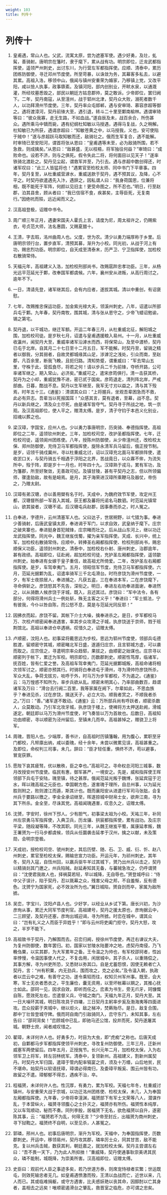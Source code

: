```yaml
---
weight: 103
title: 列传十
---
```


# 列传十

1. <span id="列传十-1"></span>
皇甫遇，常山人也。父武，流寓太原，尝为遮塞军使。遇少好勇，及壮，虬髯，善骑射。唐明宗在籓时，隶于麾下，累从战有功。明宗即位，迁龙武都指挥使，遥领严州刺史，出讨东川，为行营左军都指挥使。应顺、清泰中，累历团练防御使，寻迁邓州节度使。所至苛暴，以诛敛为务，其幕客多私去，以避其累。高祖入洛，移领中山，俄闻与镇州安重荣为婚家，乃移镇上党，又改平阳，咸以憸人执事，政事隳紊。及镇河阳，部内创别业，开畎水泉，以通溉灌，所经坟墓悉毁之，部民以朝廷方姑息郡帅，莫之敢诉。少帝即位，罢归阙下。二年，契丹南寇，从至澶州，战于郓州北津，契丹众大败，溺死者数千人，以功拜滑州节度使。三年，契丹率众屯邯郸，遇与安审琦、慕容彦超等御之。遇将渡漳河，契丹前锋大至，遇引退，转斗二十里至鄴南榆林。遇谓审琦等曰：“彼众我寡，走无生路，不如血战。”遂自辰及未，战百余合，所伤甚众。遇所乘马中镝而毙，遇有纪纲杜知敏以马授遇，遇得马复战，久之稍解。杜知敏已为所获，遇谓彦超曰：“知敏苍黄之中，以马授我，义也，安可使陷于贼中！”遂与彦超跃马取知敏而还，敌骑壮之。俄而生军复合，遇不能解。时审琦已至安阳河，谓首将张从恩曰：“皇甫遇等未至，必为敌骑所围，若不急救，则成擒矣。”从恩曰：“敌甚盛，无以枝梧，将军独往何益？”审琦曰：“成败命也。设若不济，则与之俱死。假令失此二将，将何面目以见天子！”遂率铁骑北渡赴之。契丹见尘起，谓救军并至，乃引去。遇与彦超中数创得还，时诸军叹曰：“此三人皆猛将也！”遇累官至检校太师、同中书门下平章事。四年，契丹复至，从杜重威营滹水，重威送款于契丹，遇不预其议，及降，心不平之。时契丹欲遣遇先入汴，遇辞之，因私谓人曰：“我身荷国恩，位兼将相，既不能死于军阵，何颜以见旧主！更受命图之，所不忍也。”明日，行至赵郡，泊其县舍，顾从者曰：“我已信宿不食，疾甚矣，主辱臣死，无复南行。”因绝吭而殒，远近闻而义之。

2. <span id="列传十-2"></span>
汉高祖登极，诏赠中书令。

3. <span id="列传十-3"></span>
周广顺三年正月，遇妻宋国夫人霍氏上言，请度为尼，周太祖许之，仍赐紫衣，号贞范大师，法名惠圆，又赐夏腊十。

4. <span id="列传十-4"></span>
王清，字去瑕，洺州曲周人也。父度，世为农。清少以勇力端厚称于乡里。后唐明宗领行台，置步直军，清预其募，渐升为小校。同光初，从战于河上有功，赐忠烈功臣。明宗即位，自天成至清泰末，历严卫、宁卫指挥使，加检校右散骑常侍。

5. <span id="列传十-5"></span>
天福元年，高祖建义入洛，加检校刑部尚书，改赐扈跸忠孝功臣。三年，从杨光远平范延光于鄴，改奉国军都虞候。六年，襄州安从进叛，从高行周讨之，逾年不下。

6. <span id="列传十-6"></span>
一日，清请先登，诸军继其后，会有内应者，遂拔其城。清以中重创，有诏褒慰。

7. <span id="列传十-7"></span>
七年，改赐推忠保运功臣，加金紫光禄大夫，领溪州刺史。八年，诏遣以所部兵屯于鄴。九年春，契丹南牧，围其城，清与张从恩守之，少帝飞蜡诏勉谕，锡之第宅。

8. <span id="列传十-8"></span>
契丹退，以干城功，继迁军额。开运二年春三月，从杜重威北征，解阳城之围，加检校司徒。是岁秋七月，诏遣与皇甫遇援粮入易州。十一月，从杜重威收瀛州，闻契丹大至，重威率诸军沿滹水而西，将保常山，及至中渡桥，契丹已屯于北岸。自其月二十七日至十二月五日，军不能解。时契丹至，留骑之精者以御我，分其弱者，自故灵都城缘其山足，涉滹沱之浅处，引众而南，至赵郡，凡百余里，断我飞輓，且扼归路。清知势蹙，谓重威曰：“军去常山五里，守株于此，营孤食尽，将若之何！请以步兵二千为前锋，夺桥开路，公可率诸军继之，期入常山，必济矣。”重威可之，遣宋彦筠俱行。清一击获其桥，契丹为之小却，重威犹豫不进，密已贰于国矣。彦筠退走，清列阵北岸，严戒部曲。日暮，酣战不息。契丹以生军继至，我军无寸刃以益之，清与其下殁焉，时年五十三。《通鉴》：清谓其众曰：“上将握兵，坐观吾辈困急而不救，此必有异志。吾辈当以死报国耳！”众感其言，莫有退者，至幕，战不息。契丹以新兵继之，清及众士尽死，由是诸军皆夺气。契丹寻于所战之地，筑一京观。及汉高祖即位，使人平之，赠清太傅。是岁，清子守钧于本邑义化别业，招魂以葬之也。

9. <span id="列传十-9"></span>
梁汉璋，字国宝，应州人也。少以勇力事唐明宗，历突骑、奉德指挥使。高祖即位之二年，遥领钦州刺史。三年，加检校司空，改护圣都指挥使。七年，迁检校司徒，遥领阆州团练使。八年，授陈州防御使，从少帝澶州还，改检校太保、郑州防御使，充侍卫马军都指挥使，旋除永清军兵马留后，俄正授节制。是岁，诏领千骑戍冀州，寻以杜重威北讨，诏以汉璋充北面马军都排阵使，遣收淤口关，与契丹骑五千相遇于浮阳之北界，苦战竟日，以众寡不侔，为流矢所中，殁于阵，即是岁十一月也，时年四十九。汉璋熟于戎马，累有军功，及为籓郡，所至好聚敛，无善政可纪。及镇甘陵，甚有平契丹之志，但以所领偏师，骤逢勍敌，故有是衄焉。是月，其子海荣进汉璋所乘鞭马及器仗，帝伤之，乃赠太尉。

10. <span id="列传十-10"></span>
汉璋有弟汉瑭，亦以善用槊有名于时。天成中，为魏府效节军使，攻定州王都，汉瑭督所部一军首入其城，获王都及蕃将托诺名马数驷。时范延光镇常山，欲其骏者，汉瑭不诺。后汉瑭屯兵赵郡，因事奏而杀之，时人冤之。

11. <span id="列传十-11"></span>
白奉进，字德升，云州清塞军人也。父曰达子，世居朔野，以弋猎为事。奉进少善骑射，后唐武皇镇太原，奉进谒于军门，以求自效，武皇纳于麾下。庄宗之破夹寨也，奉进挺身首犯贼锋，庄宗睹而壮之。后从战山东河上，继以功迁龙武指挥使。同光中，魏王继岌伐蜀，擢为亲军指挥使。天成、长兴中，统上军，加检校右散骑常侍。应顺中，转捧圣右厢都指挥使、检校刑部尚书，赐忠顺保义功臣，遥领封州刺史。清泰中，加检校右仆射、唐州刺史，治郡逾年，甚有政绩。高祖即位，征赴阙，超加检校司徒，充护圣左厢都指挥使，遥领歙州刺史。始奉进有女嫁于皇子重信，故高祖尤所倚爱。二年，改护圣左右厢都指挥使。是岁，车驾幸夷门。五月，领昭信军节度，充侍卫马军都指挥使。六月，范延光据鄴为乱，诏遣率骑军三千北屯滑台。时符彦饶为滑州节度使，一夕，有军士夜掠居人，奉进捕之，凡获五盗，三在奉进本军，二在彦饶麾下，寻命俱斩之。彦饶怒其不先告，深衔之。明日，奉进左右劝奉进面谢，奉进然之，以从骑数人候彦饶于牙城，既入，且述其过。彦饶曰：“军中法令，各有部分，何得将滑州兵士一例处斩，殊无主客之义乎！”奉进曰：“军士抵法，宁有彼我，今仆以咎自陈，而公怒不息，莫是与范延光同反耶！”

12. <span id="列传十-12"></span>
因拂衣而起，彦饶不留。其帐下介士大噪，擒奉进杀之。是日，步军都校马万、次校卢顺密闻奉进遇害，率其步众攻滑之子城，执彦饶送于京师，戮于班荆馆北。高祖以奉进仓卒遇祸，叹惜久之，诏赠太傅。

13. <span id="列传十-13"></span>
卢顺密，汶阳人也。初事梁将戴思远为步校。思远为郓州节度使，领部兵屯德胜渡，留顺密守其城，顺密睹北军日盛，遂遁归庄宗，且言郓城方虚，可以袭而取之。庄宗信之，寻遣明宗率众趋郓，果拔之，由顺密之始谋也。庄宗寻以顺密列于帐下，累迁为军校。明宗即位，历数郡刺史。顺密性笃厚，临诸军，抚百姓，皆有仁爱之誉。及高祖车驾幸夷门，范延光据鄴城叛，高祖命诸将相次领军讨之，顺密亦预其行。时骑将白奉进屯于滑州，寻为滑帅符彦饶所杀，军众大乱，争荷戈拔刃，啖呼于外，时马万为步军都校，不为遏之。《通鉴》云：马万惶惑不知所为，率步兵欲从乱。顺密未明其心，乃率部曲数百，趋谓诸军及万曰：“滑台去行阙二百里，我等家属在阙下，尔辈如此，不思血族乎？奉进见杀，过在彦饶，擒送天子，必立大功。顺我者赏之，不顺我者杀之。”万曰：“善。”诸军遂不敢动。《通鉴》云：万所部兵尚有呼跃者，顺密杀数人，众莫敢动。乃引军北攻牙城，执彦饶于楼上，使裨将方太押送赴阙，滑城遂定。朝廷即以马万为滑州节度使，时飞奏皆以万为首故也。后数日，高祖知功由顺密，寻以顺密为泾州留后，至镇未几而卒。高祖甚悼之，赠骁卫上将军。

14. <span id="列传十-14"></span>
周瑰，晋阳人也。少端厚，善书计，自高祖时历镇籓翰，用为腹心，累职至牙门都校，凡帑廪出纳，咸以委瑰，经十余年，未尝以微累见误，高祖甚重之。及即位，命权判三司事，未几，辞曰：“臣才轻任重，惧终不济，苟以避事，冒宠获罪。

15. <span id="列传十-15"></span>
愿陛下哀其疲驽，优以散秩，臣之幸也。”高祖可之。寻命权总河阳三城事，数月改授安州节度使。临民有惠，御军甚严，一境安之。先是，威和指挥使王晖领部下兵屯于安陆，瑰至镇，待之甚厚。俄闻范延光叛于魏博，张延宾寇于汜水，晖以瑰高祖之元臣也，幸国朝方危，遂害瑰于理所，自总州事，以为延光胜则附之，败则渡江而遁，斯其计也。既而襄阳安从进遣行军司马张朏，会复州兵于要路以徼之，李金全承诏继至，晖遂掠城中财帛士女，欲奔江南，寻为其下所杀。金全至，尽诛其党。高祖闻瑰遇害，叹息久之，诏赠太傅。

16. <span id="列传十-16"></span>
沈赟，字安时，徐州下邳人。少有胆气，初事梁太祖为小校。天祐三年，补同州左崇勇马军指挥使，入典卫兵，历龙骧、拱宸都指挥使，累有战功。及庄宗平梁，随段凝等降，不改其职。同光三年，从魏王继岌平蜀，属康延孝叛，魏王署赟为一行马步都虞候，领兵从任圜袭击延孝于汉州，擒之以献，未及策勋，会明宗登极。

17. <span id="列传十-17"></span>
天成初，授检校司空、虢州刺史，其后历壁、随、石、卫、威、衍、忻、赵八州刺史，累官至检校太保，赐输忠宣力功臣。开运元年，为祁州刺史。其年冬，契丹入寇，自恆州回，以羸兵驱牛羊过其城下，赟乃出州兵以击之，契丹以精骑剡其门邀之，州兵陷贼。赵延寿知其无备，与蕃贼急攻之，仍呼谓赟曰：“沈使君我故人也，择祸莫若轻，早以城降，无自辱也。”赟登城呼曰：“侍中父子误计，陷于契丹，忍以氈幕之众，残害父母之邦，不自羞惭，反有德色。沈赟宁为国家死，必不效汝所为也。”翼日城陷，赟自刭而卒，家属为敌所掳。

18. <span id="列传十-18"></span>
吴峦，字宝川，汶阳卢县人也。少好学，以经业从乡试下第。唐长兴初，为沙彦珣从事，累迁大同军节度判官。高祖建号，契丹之援太原也，彦珣据云中，二三顾望，及契丹还塞，彦珣出城迎谒，寻为所掳。时峦在城中，谓其众曰：“岂有礼义之人而臣于异姓乎！”即与云州将吏阖门拒守。契丹大怒，攻之，半岁不能下。

19. <span id="列传十-19"></span>
高祖致书于契丹，乃解围而去。召峦归阙，授徐州节度使，再迁右谏议大夫，为复州防御使，数年罢归。初，国家以甘陵水陆要冲之地，虑契丹南侵，乃飞輓刍粟，以实其郡，为大军累年之备。王令温之为帅也，有军校邵珂者，性凶率悖慢，令温因事使人代之，不复齿用，闲居城中。其子杀人，以重赂偿之，其事方解，寻为州吏所恐，又悉财以弥其口。自是尤蓄怨恨，因使无赖者亡入契丹，言：“州有积粟，内无劲兵，围而攻之，克之必矣。”及令温入朝，执政者以峦云中之难，有善守之功，遂令乘轺而往，权知贝州军州事。既至，会大寒，军士无衣者悉衣之，平生廉俭，囊无资用，以至坏帐幕以赒之，其推心抚士如此。邵珂一见，因求自效，即听而任之。峦素为书生，旁无爪牙，珂慷慨自陈，愿效死左右，峦遣督义兵，守城之南门。天福九年正月，契丹大至。其一日大噪环其城，明日陈攻具于四墉，三日契丹主躬率步奚及渤海夷等四面进攻。峦众投薪于夹城中，继以炬火，敌之梯冲，焚爇殆尽。是日，敌复合围，郡中丁壮皆登城守陴。俄而珂自南门引敌骑同入，峦守东门，未知其事，左右告曰：“邵珂背矣！”峦顾城中已乱，即驰马还公馆，投井而死，契丹遂屠其城。朝野士庶，闻者咸叹惜之。

20. <span id="列传十-20"></span>
翟璋，未详何许人也。好勇多力，时目为大虫，即“虎痴”之称也。后唐天成初，自鄴都马步军都指挥使领平州刺史，寻改复州防御使。三年三月，迁新州威塞军两使留后。四年五月，正授旄节。长兴元年二月，加检校太保，入为右领军卫上将军，转左羽林统军。清泰中，复领新州。高祖建义，割新州属契丹。时契丹大军归国，遣璋于管内配率犒宴之资，须及十万缗，山后地贫，民不堪命。始契丹以软语抚璋，璋谓必得南归，及委璋平叛奚、围云州皆有功，故留之不遣。璋郁郁不得志，遇疾不治，卒。

21. <span id="列传十-21"></span>
程福赟，未详何许人也。性沉厚，有勇力，累为军校。天福七年冬，杜重威讨镇州，与安重荣大战于宗城，以功迁洺州团练使、检校太保，未几，入为奉国左厢都指挥使。九年春，少帝将幸澶渊，福赟部下有军士文荣等八人，潜谋作乱，于本营纵火，福赟寻领腹心之士扑灭之，福赟亦有所伤。福赟性本纯厚，又以车驾顺动，秘而不奏。同列李殷，居福赟下无名，欲危福赟以自升，遂密陈其事，云：“福赟若不为乱，何得无言？”少帝至封丘，出福赟为商州刺史，寻下狱鞫之。福赟终不自明，以至见杀，人甚冤之。

22. <span id="列传十-22"></span>
郭璘，邢州人也。初事后唐明宗，渐升为军校。天福中，为奉国指挥使，历数郡刺史。开运中，移领易州，契丹攻其郡，璘率厉士众，同其甘苦，敌不能克。复以州兵击贼，数获其利，朝廷嘉之，就加检校太保。契丹主尝谓左右曰：“吾不畏一天下，乃为此人所抑挫！”重威降，契丹使通事耿崇美诱其民众，璘不能制，城既降，为崇美所害。汉高祖即位，诏赠太傅。

23. <span id="列传十-23"></span>
史臣曰：观前代人臣之事迹多矣，若乃世道方泰，则席宠恃禄者实繁；世运既屯，则效死输忠者无几。如皇甫遇愤激而殁，王清以血战而亡，近世以来，几人而已。其或临难捐躯，或守方遇害，比夫惑妖艳以丧其命，因醇酎以亡其身者，盖相去之远矣！唯顺密遏滑台之肇乱，救晋室之临危，亦可谓之忠矣。
